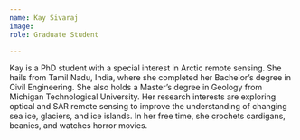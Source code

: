 ```yaml
---
name: Kay Sivaraj
image: 
role: Graduate Student

---
```


Kay is a PhD student with a special interest in Arctic remote sensing. She hails from Tamil Nadu, India, where she completed her Bachelor’s degree in Civil Engineering. She also holds a Master’s degree in Geology from Michigan Technological University. Her research interests are exploring optical and SAR remote sensing to improve the understanding of changing sea ice, glaciers, and ice islands. In her free time, she crochets cardigans, beanies, and watches horror movies.
